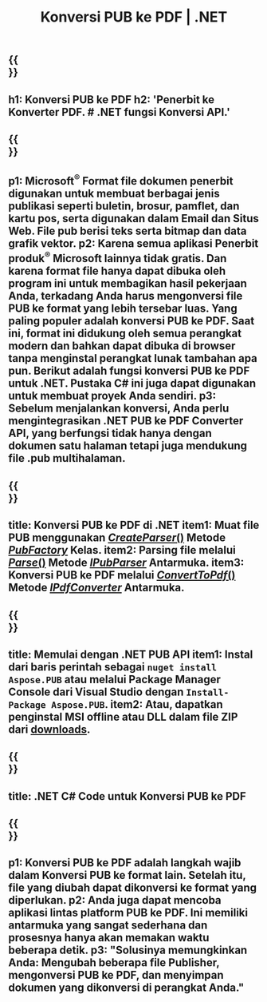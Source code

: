 ﻿---
translation: true
template: /_templates/conversion-child-net.md
title: Konversi PUB ke PDF | .NET
description: Konversi PUB ke PDF menggunakan .NET API di Windows, Linux, dan Mac OS X. Fungsi konversi penerbit yang mudah diintegrasikan ke dalam solusi Anda sendiri.
url: /net/conversion/pub-to-pdf/
metakeywords: pub ke pdf net, konversi pub ke pdf net, konverter pub ke pdf c#, konversi pub ke pdf c#, pub ke pdf c#
family: pub
platformtag: net
feature: conversion
---

{{<section banner>}}
---
h1: Konversi PUB ke PDF
h2: 'Penerbit ke Konverter PDF. # .NET fungsi Konversi API.'
---

{{<section overview>}}
---
p1: Microsoft<sup>®</sup> Format file dokumen penerbit digunakan untuk membuat berbagai jenis publikasi seperti buletin, brosur, pamflet, dan kartu pos, serta digunakan dalam Email dan Situs Web. File pub berisi teks serta bitmap dan data grafik vektor.
p2: Karena semua aplikasi Penerbit produk<sup>®</sup> Microsoft lainnya tidak gratis. Dan karena format file hanya dapat dibuka oleh program ini untuk membagikan hasil pekerjaan Anda, terkadang Anda harus mengonversi file PUB ke format yang lebih tersebar luas. Yang paling populer adalah konversi PUB ke PDF. Saat ini, format ini didukung oleh semua perangkat modern dan bahkan dapat dibuka di browser tanpa menginstal perangkat lunak tambahan apa pun. Berikut adalah fungsi konversi PUB ke PDF untuk .NET. Pustaka C# ini juga dapat digunakan untuk membuat proyek Anda sendiri.
p3: Sebelum menjalankan konversi, Anda perlu mengintegrasikan .NET PUB ke PDF Converter API, yang berfungsi tidak hanya dengan dokumen satu halaman tetapi juga mendukung file .pub multihalaman.
---

{{<section feature1>}}
---
title: Konversi PUB ke PDF di .NET
item1: Muat file PUB menggunakan [*CreateParser*()](https://reference.aspose.com/pub/net/aspose.pub/pubfactory/methods/createparser/index) Metode [*PubFactory*](https://reference.aspose.com/pub/net/aspose.pub/pubfactory/) Kelas.
item2: Parsing file melalui [*Parse*()](https://reference.aspose.com/pub/net/aspose.pub/ipubparser/methods/parse) Metode [*IPubParser*](https://reference.aspose.com/pub/net/aspose.pub/ipubparser/) Antarmuka.
item3: Konversi PUB ke PDF melalui [*ConvertToPdf*()](https://reference.aspose.com/pub/net/aspose.pub/ipdfconverter/methods/converttopdf) Metode [*IPdfConverter*](https://reference.aspose.com/pub/net/aspose.pub/ipdfconverter/) Antarmuka.
---

{{<section feature2>}}
---
title: Memulai dengan .NET PUB API
item1: Instal dari baris perintah sebagai ```nuget install Aspose.PUB``` atau melalui Package Manager Console dari Visual Studio dengan ```Install-Package Aspose.PUB```.
item2: Atau, dapatkan penginstal MSI offline atau DLL dalam file ZIP dari [downloads](https://releases.aspose.com/pub/net/).
---

{{<section codeexample>}}
---
title: .NET C# Code untuk Konversi PUB ke PDF
---

{{<section summary>}}
---
p1: Konversi PUB ke PDF adalah langkah wajib dalam Konversi PUB ke format lain. Setelah itu, file yang diubah dapat dikonversi ke format yang diperlukan.
p2: Anda juga dapat mencoba aplikasi lintas platform PUB ke PDF. Ini memiliki antarmuka yang sangat sederhana dan prosesnya hanya akan memakan waktu beberapa detik.
p3: "Solusinya memungkinkan Anda: Mengubah beberapa file Publisher, mengonversi PUB ke PDF, dan menyimpan dokumen yang dikonversi di perangkat Anda."
---
